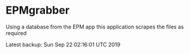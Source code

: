 # EPMgrabber
Using a database from the EPM app this application scrapes the files as required


Latest backup: Sun Sep 22 02:16:01 UTC 2019
